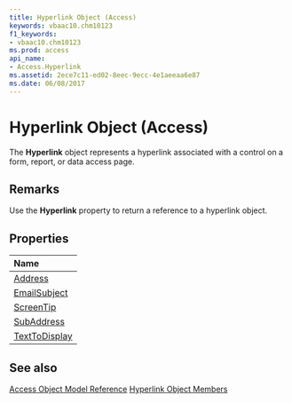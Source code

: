```yaml
---
title: Hyperlink Object (Access)
keywords: vbaac10.chm10123
f1_keywords:
- vbaac10.chm10123
ms.prod: access
api_name:
- Access.Hyperlink
ms.assetid: 2ece7c11-ed02-8eec-9ecc-4e1aeeaa6e87
ms.date: 06/08/2017
---
```



# Hyperlink Object (Access)

The  **Hyperlink** object represents a hyperlink associated with a control on a form, report, or data access page.


## Remarks

Use the  **Hyperlink** property to return a reference to a hyperlink object.


## Properties



|**Name**|
|:-----|
|[Address](Access.Hyperlink.Address.md)|
|[EmailSubject](Access.Hyperlink.EmailSubject.md)|
|[ScreenTip](Access.Hyperlink.ScreenTip.md)|
|[SubAddress](Access.Hyperlink.SubAddress.md)|
|[TextToDisplay](Access.Hyperlink.TextToDisplay.md)|

## See also


[Access Object Model Reference](overview/Access/object-model.md)
[Hyperlink Object Members](overview/Access.md)
